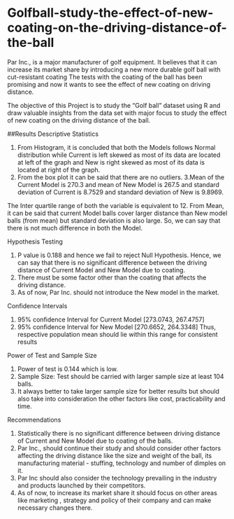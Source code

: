 # Golfball-study-the-effect-of-new-coating-on-the-driving-distance-of-the-ball
Par Inc., is a major manufacturer of golf equipment. It believes that it can increase its market share by introducing a new more durable golf ball with cut-resistant coating The tests with the coating of the ball has been promising and now it wants to see the effect of new coating on driving distance.

The objective of this Project is to study the “Golf ball” dataset using R and draw valuable insights from the data set with major focus to study the effect of new coating on the driving distance of the ball.



##Results
Descriptive Statistics
1. From Histogram, it is concluded that both the Models follows Normal distribution while Current is left skewed as most of its data are located at left of the graph and New is right skewed as most of its data is located at right of the graph.
2. From the box plot it can be said that there are no outliers.
3.Mean of the Current Model is 270.3 and mean of New Model is 267.5 and standard deviation of Current is 8.7529 and standard deviation of New is 9.8969.

The Inter quartile range of both the variable is equivalent to 12.
From Mean, it can be said that current Model balls cover larger distance than New model balls (from mean) but standard deviation is also large. So, we can say that there is not much difference in both the Model.

Hypothesis Testing
1. P value is 0.188 and hence we fail to reject Null Hypothesis. Hence, we can say that there is no significant difference between the driving distance of Current Model and New Model due to coating.
2. There must be some factor other than the coating that affects the driving distance.
3. As of now, Par Inc. should not introduce the New model in the market.

Confidence Intervals
1. 95% confidence Interval for Current Model [273.0743, 267.4757]
2. 95% confidence Interval for New Model [270.6652, 264.3348]
Thus, respective population mean should lie within this range for consistent results

Power of Test and Sample Size
1. Power of test is 0.144 which is low.
2. Sample Size: Test should be carried with larger sample size at least 104 balls.
3. It always better to take larger sample size for better results but should also take into consideration the other factors like cost, practicability and time.

Recommendations
1. Statistically there is no significant difference between driving distance of Current and New Model due to coating of the balls.
2. Par Inc., should continue their study and should consider other factors affecting the driving distance like the size and weight of the ball, its manufacturing material - stuffing, technology and number of dimples on it.
3. Par Inc should also consider the technology prevailing in the industry and products launched by their competitors.
4. As of now, to increase its market share it should focus on other areas like marketing , strategy and policy of their company and can make necessary changes there.
